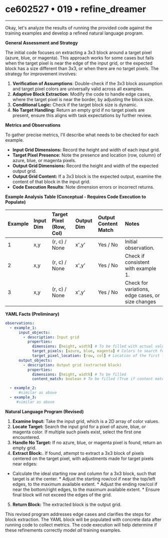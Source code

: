 # ce602527 • 019 • refine_dreamer

---
Okay, let's analyze the results of running the provided code against the training examples and develop a refined natural language program.

**General Assessment and Strategy**

The initial code focuses on extracting a 3x3 block around a target pixel (azure, blue, or magenta). This approach works for some cases but fails when the target pixel is near the edge of the input grid, or the expected block has a size different than 3x3, or when there are no target pixels. The strategy for improvement involves:

1.  **Verification of Assumptions**: Double-check if the 3x3 block assumption and target pixel colors are universally valid across all examples.
2.  **Adaptive Block Extraction**: Modify the code to handle edge cases, where the target pixel is near the border, by adjusting the block size.
3.  **Conditional Logic:** Check if the target block size is dynamic.
4.  **No Target Handling:** Return an empty grid if no target pixels are present, ensure this aligns with task expectations by further review.

**Metrics and Observations**

To gather precise metrics, I'll describe what needs to be checked for each example.

*   **Input Grid Dimensions:** Record the height and width of each input grid.
*   **Target Pixel Presence:** Note the presence and location (row, column) of azure, blue, or magenta pixels.
*   **Output Grid Dimensions:** Record the height and width of the expected output grid.
*   **Output Grid Content:** If a 3x3 block is the expected output, examine the content of that block in the input grid.
* **Code Execution Results**: Note dimension errors or incorrect returns.

**Example Analysis Table (Conceptual - Requires Code Execution to Populate)**

| Example | Input Dim | Target Pixel (Row, Col) | Output Dim | Output Content Match | Notes                                         |
| :------ | :-------- | :----------------------- | :--------- | :------------------- | :-------------------------------------------- |
| 1       |  x,y       | (r, c) / None           | x',y'       | Yes / No             | Initial observation.                          |
| 2       |   x,y      | (r, c) / None           |  x',y'      | Yes / No             | Check if consistent with example 1.           |
| 3       |   x,y      | (r, c) / None           |  x',y'      | Yes / No             | Check for variations, edge cases, or size changes |

**YAML Facts (Preliminary)**

```yaml
observations:
  - example_1:
      input_objects:
        - description: Input grid
          properties:
            dimensions: [height, width] # To be filled with actual values
            target_pixels: [azure, blue, magenta] # Colors to search for
            target_pixel_location: [row, col] # Location of the first found target pixel, or None
      output_objects:
        - description: Output grid (extracted block)
          properties:
            dimensions: [height, width] # To be filled
            content_match: boolean # To be filled (True if content matches, False otherwise)

  - example_2:
      #similar as above
  - example_3:
     #similar as above
```

**Natural Language Program (Revised)**

1.  **Examine Input:** Take the input grid, which is a 2D array of color values.
2.  **Locate Target:** Search the input grid for a pixel of azure, blue, or magenta color. If multiple such pixels exist, select the first one encountered.
3.  **Handle No Target:** If no azure, blue, or magenta pixel is found, return an empty grid.
4.  **Extract Block:**. If found, attempt to extract a 3x3 block of pixels centered on the target pixel, with adjustments made for target pixels near edges:
  *   Calculate the ideal starting row and column for a 3x3 block, such that target is at the center.
    *    Adjust the starting row/col if near the top/left edges, to the maximum available extent.
    *    Adjust the ending row/col if near the bottom/right edges, to the maximum available extent.
    *    Ensure final block will not exceed the edges of the grid.
5.  **Return Block:** The extracted block is the output grid.

This revised program addresses edge cases and clarifies the steps for block extraction. The YAML block will be populated with concrete data after running code to collect metrics. The code execution will help determine if these refinements correctly model *all* training examples.

